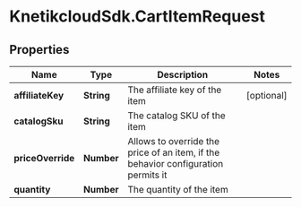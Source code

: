 # KnetikcloudSdk.CartItemRequest

## Properties
Name | Type | Description | Notes
------------ | ------------- | ------------- | -------------
**affiliateKey** | **String** | The affiliate key of the item | [optional] 
**catalogSku** | **String** | The catalog SKU of the item | 
**priceOverride** | **Number** | Allows to override the price of an item, if the behavior configuration permits it | 
**quantity** | **Number** | The quantity of the item | 


